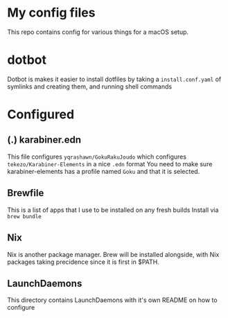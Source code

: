 # My config files

This repo contains config for various things for a macOS setup.

# dotbot

Dotbot is makes it easier to install dotfiles
by taking a `install.conf.yaml` of symlinks and creating them,
and running shell commands

# Configured
## (.) karabiner.edn

This file configures `yqrashawn/GokuRakuJoudo`
which configures `tekezo/Karabiner-Elements` in a nice `.edn` format
You need to make sure karabiner-elements has a profile named `Goku` and that it is selected.

## Brewfile

This is a list of apps that I use to be installed on any fresh builds
Install via `brew bundle`

## Nix
Nix is another package manager. Brew will be installed alongside, with Nix packages taking precidence since it is first in $PATH.

## LaunchDaemons
This directory contains LaunchDaemons with it's own README on how to configure

